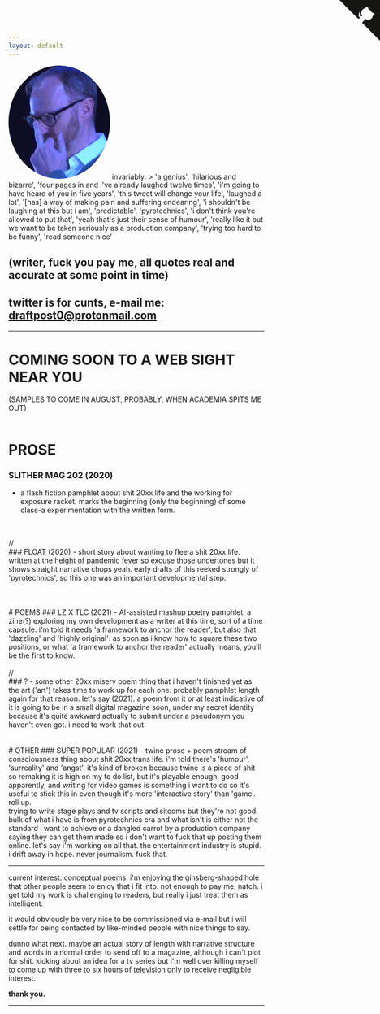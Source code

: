 ```yaml
---
layout: default
---
```

  <img src="/assets/img/gatiss.png" alt="Mark Gatiss telling you to fuck off" height="auto" width="200" style="border-radius:50%">
invariably: 
> 'a genius', 'hilarious and bizarre',  'four pages in and i've already laughed twelve times', 'i'm going to have heard of you in five years', 'this tweet will change your life', 'laughed a lot', '[has] a way of making pain and suffering endearing', 'i shouldn't be laughing at this but i am', 'predictable', 'pyrotechnics', 'i don't think you're allowed to put that', 'yeah that's just their sense of humour', 'really like it but we want to be taken seriously as a production company', 'trying too hard to be funny', 'read someone nice'

## (writer, fuck you pay me, all quotes real and accurate at some point in time)

## twitter is for cunts, e-mail me: [draftpost0@protonmail.com](mailto:draftpost0@protonmail.com)

---
# COMING SOON TO A WEB SIGHT NEAR YOU 
(SAMPLES TO COME IN AUGUST, PROBABLY, WHEN ACADEMIA SPITS ME OUT)
<br>
<br>
# PROSE
### SLITHER MAG 202 (2020) 
- a flash fiction pamphlet about shit 20xx life and the working for exposure racket. marks the beginning (only the beginning) of some class-a experimentation with the written form.
<br>
<br>
//
<br>
### FLOAT (2020) 
- short story about wanting to flee a shit  20xx life. written at the height of pandemic fever so excuse those undertones but it shows straight narrative chops yeah. early drafts of this reeked strongly of 'pyrotechnics', so this one was an important developmental step.
<br>
<br>
<br>
<br>
# POEMS
### LZ X TLC (2021) 
- AI-assisted mashup poetry pamphlet. a zine(?) exploring my own development as a writer at this time, sort of a time capsule. i'm told it needs 'a framework to anchor the reader', but also that 'dazzling' and 'highly original': as soon as i know how to square these two positions, or what 'a framework to anchor the reader' actually means, you'll be the first to know. 
<br>
<br>
//
<br>
### ?
- some other 20xx misery poem thing that i haven't finished yet as the art ('art') takes time to work up for each one. probably pamphlet length again for that reason. let's say (2021). a poem from it or at least indicative of it is going to be in a small digital magazine soon, under my secret identity because it's quite awkward actually to submit under a pseudonym you haven't even got. i need to work that out.
<br>
<br>
<br>
# OTHER
### SUPER POPULAR (2021) 
- twine prose + poem stream of consciousness thing about shit 20xx trans life. i'm told there's 'humour', 'surreality' and 'angst'. it's kind of broken because twine is a piece of shit so remaking it is high on my to do list, but it's playable enough, good apparently, and writing for video games is something i want to do so it's useful to stick this in even though it's more 'interactive story' than 'game'. roll up.

<br>
trying to write stage plays and tv scripts and sitcoms but they're not good. bulk of what i have is from pyrotechnics era and what isn't is either not the standard i want to achieve or a dangled carrot by a production company saying they can get them made so i don't want to fuck that up posting them online. let's say i'm working on all that. the entertainment industry is stupid. i drift away in hope. never journalism. fuck that.
<br>

---
current interest: conceptual poems. i'm enjoying the ginsberg-shaped hole that other people seem to enjoy that i fit into. not enough to pay me, natch. i get told my work is challenging to readers, but really i just treat them as intelligent.

it would obviously be very nice to be commissioned via e-mail but i will settle for being contacted by like-minded people with nice things to say.

dunno what next. maybe an actual story of length with narrative structure and words in a normal order to send off to a magazine, although i can't plot for shit. kicking about an idea for a tv series but i'm well over killing myself to come up with three to six hours of television only to receive negligible interest.

**thank you.**

---
<a href="https://github.com/chibicode/solo" class="github-corner"><svg width="80" height="80" viewBox="0 0 250 250" style="fill:#151513; color:#fff; position: absolute; top: 0; border: 0; right: 0;"><path d="M0,0 L115,115 L130,115 L142,142 L250,250 L250,0 Z"></path><path d="M128.3,109.0 C113.8,99.7 119.0,89.6 119.0,89.6 C122.0,82.7 120.5,78.6 120.5,78.6 C119.2,72.0 123.4,76.3 123.4,76.3 C127.3,80.9 125.5,87.3 125.5,87.3 C122.9,97.6 130.6,101.9 134.4,103.2" fill="currentColor" style="transform-origin: 130px 106px;" class="octo-arm"></path><path d="M115.0,115.0 C114.9,115.1 118.7,116.5 119.8,115.4 L133.7,101.6 C136.9,99.2 139.9,98.4 142.2,98.6 C133.8,88.0 127.5,74.4 143.8,58.0 C148.5,53.4 154.0,51.2 159.7,51.0 C160.3,49.4 163.2,43.6 171.4,40.1 C171.4,40.1 176.1,42.5 178.8,56.2 C183.1,58.6 187.2,61.8 190.9,65.4 C194.5,69.0 197.7,73.2 200.1,77.6 C213.8,80.2 216.3,84.9 216.3,84.9 C212.7,93.1 206.9,96.0 205.4,96.6 C205.1,102.4 203.0,107.8 198.3,112.5 C181.9,128.9 168.3,122.5 157.7,114.1 C157.9,116.9 156.7,120.9 152.7,124.9 L141.0,136.5 C139.8,137.7 141.6,141.9 141.8,141.8 Z" fill="currentColor" class="octo-body"></path></svg></a><style>.github-corner:hover .octo-arm{animation:octocat-wave 560ms ease-in-out}@keyframes octocat-wave{0%,100%{transform:rotate(0)}20%,60%{transform:rotate(-25deg)}40%,80%{transform:rotate(10deg)}}@media (max-width:500px){.github-corner:hover .octo-arm{animation:none}.github-corner .octo-arm{animation:octocat-wave 560ms ease-in-out}}</style>
